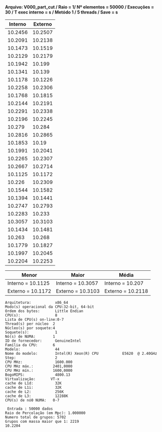 **Arquivo: V000_part_cut / Raio = 1/ Nº elementos = 50000 / Execuções = 30 / T exec interno = s / Metódo 1 / 5 threads / Save = s**
 
| Interno | Externo |
|---------| ------- |
|10.2456|10.2507|
|10.2091|10.2138|
|10.1473|10.1519|
|10.2129|10.2179|
|10.1942|10.199|
|10.1341|10.139|
|10.1178|10.1226|
|10.2258|10.2306|
|10.1768|10.1815|
|10.2144|10.2191|
|10.2291|10.2338|
|10.2196|10.2245|
|10.279|10.284|
|10.2816|10.2865|
|10.1853|10.19|
|10.1991|10.2041|
|10.2265|10.2307|
|10.2667|10.2714|
|10.1125|10.1172|
|10.226|10.2309|
|10.1544|10.1582|
|10.1394|10.1441|
|10.2747|10.2793|
|10.2283|10.233|
|10.3057|10.3103|
|10.1434|10.1481|
|10.263|10.268|
|10.1779|10.1827|
|10.1997|10.2045|
|10.2204|10.2253|

|Menor|Maior|Média|
|------|------|------|
|Interno = 10.1125|Interno = 10.3057|Interno = 10.207|
|Externo = 10.1172|Externo = 10.3103|Externo = 10.2118|
```<code>
Arquitetura:           x86_64
Modo(s) operacional da CPU:32-bit, 64-bit
Ordem dos bytes:       Little Endian
CPU(s):                8
Lista de CPU(s) on-line:0-7
Thread(s) per núcleo  2
Núcleo(s) por soquete:4
Soquete(s):            1
Nó(s) de NUMA:        1
ID de fornecedor:      GenuineIntel
Família da CPU:       6
Modelo:                44
Nome do modelo:        Intel(R) Xeon(R) CPU           E5620  @ 2.40GHz
Step:                  2
CPU MHz:               1600.000
CPU MHz máx.:         2401,0000
CPU MHz mín.:         1600,0000
BogoMIPS:              4800.13
Virtualização:       VT-x
cache de L1d:          32K
cache de L1i:          32K
cache de L2:           256K
cache de L3:           12288K
CPU(s) de nó0 NUMA:   0-7

 Entrada : 50000 dados
Raio de Percolação (em Mpc): 1.000000
Numero total de grupos: 5702 
Grupos com massa maior que 1: 2219 
10.2204